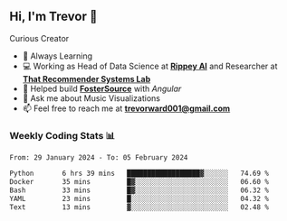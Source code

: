 ## Hi, I'm Trevor 👋

Curious Creator

- 🌱 Always Learning
- 💻 Working as Head of Data Science at [**Rippey AI**](https://rippey.ai/) and Researcher at [**That Recommender Systems Lab**](https://github.com/that-recsys-lab)
- 🔧 Helped build [**FosterSource**](https://github.com/blueprintboulder/f21s22-foster-source.git) with _Angular_
- 💬 Ask me about Music Visualizations
- 📫 Feel free to reach me at **<a href="mailto:trevorward001@gmail.com">trevorward001@gmail.com<a>**

### Weekly Coding Stats 📊
<!--START_SECTION:waka-->

```txt
From: 29 January 2024 - To: 05 February 2024

Python       6 hrs 39 mins   ██████████████████▓░░░░░░   74.69 %
Docker       35 mins         █▓░░░░░░░░░░░░░░░░░░░░░░░   06.60 %
Bash         33 mins         █▓░░░░░░░░░░░░░░░░░░░░░░░   06.32 %
YAML         23 mins         █░░░░░░░░░░░░░░░░░░░░░░░░   04.32 %
Text         13 mins         ▓░░░░░░░░░░░░░░░░░░░░░░░░   02.48 %
```

<!--END_SECTION:waka-->

<!--

Here are some ideas to get you started:

- 🔭 I’m currently working on (way to add branches committed on)
- 🌱 I’m currently learning Web Frameworks and Machine Learning! (Lisp, JS (react & angular), Python, and __)
- 💬 Ask me about ...
- 📫 How to reach me: 
- 😄 Pronouns: He/Him/His
- ⚡ Fun fact: ...

that-recsys-lab
-->
